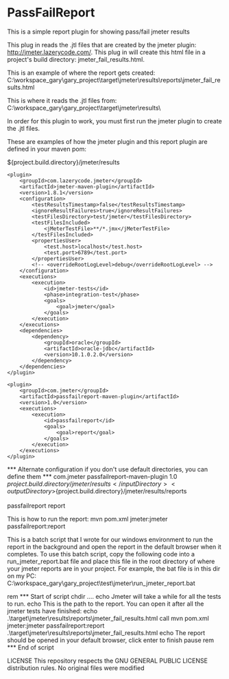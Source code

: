 PassFailReport
==============

This is a simple report plugin for showing pass/fail jmeter results

This plug in reads the .jtl files that are created by the jmeter plugin: http://jmeter.lazerycode.com/.
This plug in will create this html file in a project's build directory: jmeter_fail_results.html.

This is an example of where the report gets created:  
C:\workspace_gary\gary_project\target\jmeter\results\reports\jmeter_fail_results.html

This is where it reads the .jtl files from:
C:\workspace_gary\gary_project\target\jmeter\results\

In order for this plugin to work, you must first run the jmeter plugin to create the .jtl files.

These are examples of how the jmeter plugin and this report plugin are defined in your maven pom:

  <properties>
		<jmeter.dir>${project.build.directory}/jmeter/results</jmeter.dir>
	</properties>

	<plugin>
		<groupId>com.lazerycode.jmeter</groupId>
		<artifactId>jmeter-maven-plugin</artifactId>
		<version>1.8.1</version>
		<configuration>
			<testResultsTimestamp>false</testResultsTimestamp>
			<ignoreResultFailures>true</ignoreResultFailures>
			<testFilesDirectory>test/jmeter</testFilesDirectory>
			<testFilesIncluded>
				<jMeterTestFile>**/*.jmx</jMeterTestFile>
			</testFilesIncluded>	
			<propertiesUser>
				<test.host>localhost</test.host>
				<test.port>6789</test.port>
			</propertiesUser>
			<!-- <overrideRootLogLevel>debug</overrideRootLogLevel> -->
		</configuration>
		<executions>
			<execution>
				<id>jmeter-tests</id>
				<phase>integration-test</phase>
				<goals>
					<goal>jmeter</goal>
				</goals>
			</execution>
		</executions>
		<dependencies>
			<dependency>
				<groupId>oracle</groupId>
				<artifactId>oracle-jdbc</artifactId>
				<version>10.1.0.2.0</version>					
			</dependency>
		</dependencies>
	</plugin>

	<plugin>
		<groupId>com.jmeter</groupId>
		<artifactId>passfailreport-maven-plugin</artifactId>
		<version>1.0</version>
		<executions>
			<execution>
				<id>passfailreport</id>
				<goals>
					<goal>report</goal>
				</goals>
			</execution>
		</executions>
	</plugin>
	
*** Alternate configuration if you don't use default directories, you can define them ***
	<plugin>
		<groupId>com.jmeter</groupId>
		<artifactId>passfailreport-maven-plugin</artifactId>
		<version>1.0</version>
		<configuration>
			<inputDirectory>${project.build.directory}/jmeter/results</inputDirectory>
			<outputDirectory>${project.build.directory}/jmeter/results/reports</outputDirectory>					
        </configuration>				
		<executions>
			<execution>
				<id>passfailreport</id>
				<goals>
					<goal>report</goal>
				</goals>
			</execution>
		</executions>
	</plugin>	
	
This is how to run the report: mvn pom.xml jmeter:jmeter passfailreport:report

This is a batch script that I wrote for our windows environment to run the report in the background 
and open the report in the default browser when it completes. To use this batch script, 
copy the following code into a run_jmeter_report.bat file and place this file in the 
root directory of where your jmeter reports are in your project. For example,
the bat file is in this dir on my PC: C:\workspace_gary\gary_project\test\jmeter\run_jmeter_report.bat

rem *** Start of script
chdir ..\..
echo Jmeter will take a while for all the tests to run. 
echo This is the path to the report. You can open it after all the jmeter tests have finished:
echo .\target\jmeter\results\reports\jmeter_fail_results.html
call mvn pom.xml jmeter:jmeter passfailreport:report
.\target\jmeter\results\reports\jmeter_fail_results.html
echo The report should be opened in your default browser, click enter to finish
pause
rem *** End of script

LICENSE
This repository respects the GNU GENERAL PUBLIC LICENSE distribution rules. No original files were modified